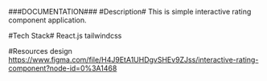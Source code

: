 ###DOCUMENTATION###
#Description#
This is simple interactive rating component application.

#Tech Stack#
React.js tailwindcss

#Resources
design https://www.figma.com/file/H4J9EtA1UHDgvSHEv9ZJss/interactive-rating-component?node-id=0%3A1468
